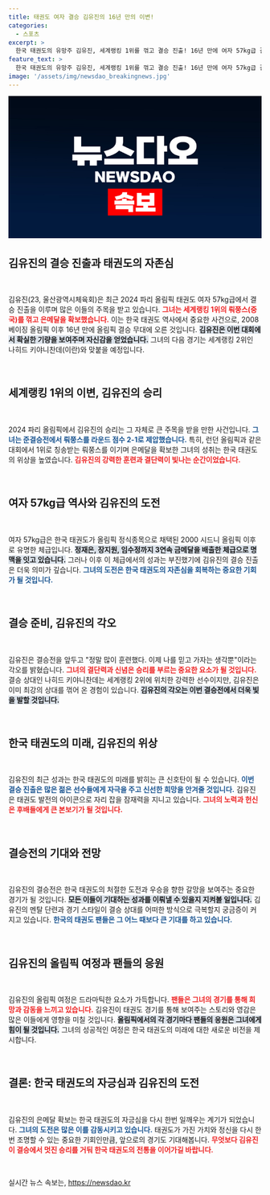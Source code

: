 ```yaml
---
title: 태권도 여자 결승 김유진의 16년 만의 이변!
categories:
  - 스포츠
excerpt: >
  한국 태권도의 유망주 김유진, 세계랭킹 1위를 꺾고 결승 진출! 16년 만에 여자 57kg급 결승 무대에 서며 은메달 확보. 이제 금메달 도전이 눈앞이다!
feature_text: >
  한국 태권도의 유망주 김유진, 세계랭킹 1위를 꺾고 결승 진출! 16년 만에 여자 57kg급 결승 무대에 서며 은메달 확보. 이제 금메달 도전이 눈앞이다!
image: '/assets/img/newsdao_breakingnews.jpg'
---
```


<p><img src="/assets/img/newsdao_breakingnews.jpg" alt="pcversion 속보" /></p>

<h2 data-ke-size="size26">김유진의 결승 진출과 태권도의 자존심</h2>

<p data-ke-size="size16">&nbsp;</p>

<p>김유진(23, 울산광역시체육회)은 최근 2024 파리 올림픽 태권도 여자 57kg급에서 결승 진출을 이루며 많은 이들의 주목을 받고 있습니다. <b><span style="color: #ee2323;">그녀는 세계랭킹 1위의 뤄쭝스(중국)를 꺾고 은메달을 확보했습니다.</span></b> 이는 한국 태권도 역사에서 중요한 사건으로, 2008 베이징 올림픽 이후 16년 만에 올림픽 결승 무대에 오른 것입니다. <b><span style="background-color: #21538527;">김유진은 이번 대회에서 확실한 기량을 보여주며 자신감을 얻었습니다.</span></b> 그녀의 다음 경기는 세계랭킹 2위인 나히드 키야니찬데(이란)와 맞붙을 예정입니다.</p>

<p data-ke-size="size16">&nbsp;</p>

<h2 data-ke-size="size26">세계랭킹 1위의 이변, 김유진의 승리</h2>

<p data-ke-size="size16">&nbsp;</p>

<p>2024 파리 올림픽에서 김유진의 승리는 그 자체로 큰 주목을 받을 만한 사건입니다. <b><span style="color: #1a5490;">그녀는 준결승전에서 뤄쭝스를 라운드 점수 2-1로 제압했습니다.</span></b> 특히, 런던 올림픽과 같은 대회에서 1위로 칭송받는 뤄쭝스를 이기며 은메달을 확보한 그녀의 성취는 한국 태권도의 위상을 높였습니다. <b><span style="color: #ee2323;">김유진의 강력한 훈련과 결단력이 빛나는 순간이었습니다.</span></b></p>

<p data-ke-size="size16">&nbsp;</p>

<h2 data-ke-size="size26">여자 57kg급 역사와 김유진의 도전</h2>

<p data-ke-size="size16">&nbsp;</p>

<p>여자 57kg급은 한국 태권도가 올림픽 정식종목으로 채택된 2000 시드니 올림픽 이후로 유명한 체급입니다. <b><span style="background-color: #21538527;">정재은, 장지원, 임수정까지 3연속 금메달을 배출한 체급으로 명맥을 잇고 있습니다.</span></b> 그러나 이후 이 체급에서의 성과는 부진했기에 김유진의 결승 진출은 더욱 의미가 깊습니다. <b><span style="color: #1a5490;">그녀의 도전은 한국 태권도의 자존심을 회복하는 중요한 기회가 될 것입니다.</span></b></p>

<p data-ke-size="size16">&nbsp;</p>

<h2 data-ke-size="size26">결승 준비, 김유진의 각오</h2>

<p data-ke-size="size16">&nbsp;</p>

<p>김유진은 결승전을 앞두고 "정말 많이 훈련했다. 이제 나를 믿고 가자는 생각뿐"이라는 각오를 밝혔습니다. <b><span style="color: #ee2323;">그녀의 결단력과 신념은 승리를 부르는 중요한 요소가 될 것입니다.</span></b> 결승 상대인 나히드 키야니찬데는 세계랭킹 2위에 위치한 강력한 선수이지만, 김유진은 이미 최강의 상대를 꺾어 온 경험이 있습니다. <b><span style="background-color: #21538527;">김유진의 각오는 이번 결승전에서 더욱 빛을 발할 것입니다.</span></b></p>

<p data-ke-size="size16">&nbsp;</p>

<h2 data-ke-size="size26">한국 태권도의 미래, 김유진의 위상</h2>

<p data-ke-size="size16">&nbsp;</p>

<p>김유진의 최근 성과는 한국 태권도의 미래를 밝히는 큰 신호탄이 될 수 있습니다. <b><span style="color: #1a5490;">이번 결승 진출은 많은 젊은 선수들에게 자극을 주고 신선한 희망을 안겨줄 것입니다.</span></b> 김유진은 태권도 발전의 아이콘으로 자리 잡을 잠재력을 지니고 있습니다. <b><span style="color: #ee2323;">그녀의 노력과 헌신은 후배들에게 큰 본보기가 될 것입니다.</span></b></p>

<p data-ke-size="size16">&nbsp;</p>

<h2 data-ke-size="size26">결승전의 기대와 전망</h2>

<p data-ke-size="size16">&nbsp;</p>

<p>김유진의 결승전은 한국 태권도의 처절한 도전과 우승을 향한 갈망을 보여주는 중요한 경기가 될 것입니다. <b><span style="background-color: #21538527;">모든 이들이 기대하는 성과를 이뤄낼 수 있을지 지켜볼 일입니다.</span></b> 김유진의 멘탈 단련과 경기 스타일이 결승 상대를 어떠한 방식으로 극복할지 궁금증이 커지고 있습니다. <b><span style="color: #1a5490;">한국의 태권도 팬들은 그 어느 때보다 큰 기대를 하고 있습니다.</span></b></p>

<p data-ke-size="size16">&nbsp;</p>

<h2 data-ke-size="size26">김유진의 올림픽 여정과 팬들의 응원</h2>

<p data-ke-size="size16">&nbsp;</p>

<p>김유진의 올림픽 여정은 드라마틱한 요소가 가득합니다. <b><span style="color: #ee2323;">팬들은 그녀의 경기를 통해 희망과 감동을 느끼고 있습니다.</span></b> 김유진이 태권도 경기를 통해 보여주는 스토리와 영감은 많은 이들에게 영향을 미칠 것입니다. <b><span style="background-color: #21538527;">올림픽에서의 각 경기마다 팬들의 응원은 그녀에게 힘이 될 것입니다.</span></b> 그녀의 성공적인 여정은 한국 태권도의 미래에 대한 새로운 비전을 제시합니다.</p>

<p data-ke-size="size16">&nbsp;</p>

<h2 data-ke-size="size26">결론: 한국 태권도의 자긍심과 김유진의 도전</h2>

<p data-ke-size="size16">&nbsp;</p>

<p>김유진의 은메달 확보는 한국 태권도의 자긍심을 다시 한번 일깨우는 계기가 되었습니다. <b><span style="color: #1a5490;">그녀의 도전은 많은 이를 감동시키고 있습니다.</span></b> 태권도가 가진 가치와 정신을 다시 한번 조명할 수 있는 중요한 기회인만큼, 앞으로의 경기도 기대해봅니다. <b><span style="color: #ee2323;">무엇보다 김유진이 결승에서 멋진 승리를 거둬 한국 태권도의 전통을 이어가길 바랍니다.</span></b></p>

<p data-ke-size="size16">&nbsp;</p>
실시간 뉴스 속보는, <a href="https://newsdao.kr" rel="dofollow">https://newsdao.kr</a>


